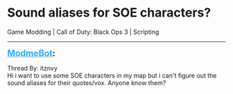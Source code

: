 # Sound aliases for SOE characters?
Game Modding | Call of Duty: Black Ops 3 | Scripting

---
<strong style="font-size: 1.4em;"><span style="text-decoration: underline;text-decoration-color: #34a7f9;"><span style="color:#34a7f9;">ModmeBot</span></span>:</strong>

<p>Thread By: itznvy<br />Hi i want to use some SOE characters in my map but i can&#39;t figure out the sound aliases for their quotes/vox. Anyone know them?</p>
